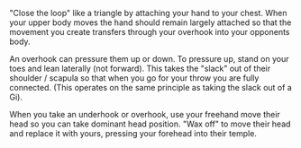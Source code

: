 "Close the loop" like a triangle by attaching your hand to your chest.  When your upper body moves the hand should remain largely attached so that the movement you create transfers through your overhook into your opponents body.

An overhook can pressure them up or down.  To pressure up, stand on your toes and lean laterally (not forward).  This takes the "slack" out of their shoulder / scapula so that when you go for your throw you are fully connected.  (This operates on the same principle as taking the slack out of a Gi).

When you take an underhook or overhook, use your freehand move their head so you can take dominant head position.  "Wax off" to move their head and replace it with yours, pressing your forehead into their temple.